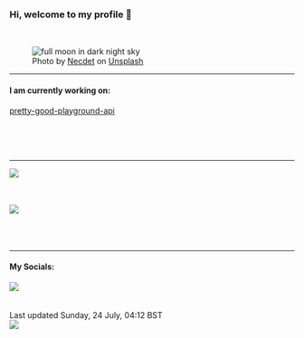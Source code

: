 <h3>Hi, welcome to my profile 👋</h3>

<br />
<figure>
  <img
    src="https://images.unsplash.com/photo-1591962692303-07c09569cc18?crop=entropy&cs=tinysrgb&fit=max&fm=jpg&ixid=MnwyNzQ3MDB8MHwxfHJhbmRvbXx8fHx8fHx8fDE2NTg2MjcxMDc&ixlib=rb-1.2.1&q=80&w=1080&auto=format"
    alt="full moon in dark night sky" 
  />
  <figcaption>Photo by <a
    href="https://unsplash.com/@orient_arts?utm_source=Profile%20readme&utm_medium=referral">Necdet</a> on <a
    href="https://unsplash.com/?utm_source=Profile%20readme&utm_medium=referral">Unsplash</a></figcaption>
</figure>


<hr />
<h4>I am currently working on:</h4>
<a href="https://github.com/ShaneLucy/pretty-good-playground-api">pretty-good-playground-api</a>

<br /><br /><br />

<hr />
<img
  src="https://github-readme-stats.vercel.app/api?username=shanelucy&show_icons=true&theme=calm"
/>
<br /><br /><br />

<img 
  src="https://github-readme-stats.vercel.app/api/top-langs/?username=shanelucy&theme=calm"
/>
<br /><br /><br /><br />
<hr />
<h4>My Socials:</h4>
<a href="https://uk.linkedin.com/in/shane-lucy-4735b616a">
  <img
    src="https://img.shields.io/badge/linkedin%20-%230077B5.svg?&style=for-the-badge&logo=linkedin&logoColor=white"
  />
</a>
<br /><br /><br />
Last updated Sunday, 24 July, 04:12 BST
<br />
<img
  src="https://github.com/ShaneLucy/ShaneLucy/workflows/README%20build/badge.svg"
/>
